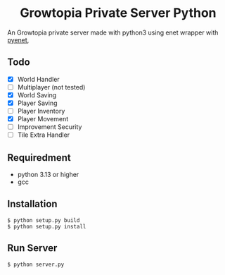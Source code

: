 <h1 align="center">Growtopia Private Server Python</h1>

An Growtopia private server made with python3 using enet wrapper with [pyenet](https://github.com/aresch/pyenet),

## Todo
- [X] World Handler
- [ ] Multiplayer (not tested)
- [X] World Saving
- [X] Player Saving
- [ ] Player Inventory
- [X] Player Movement
- [ ] Improvement Security
- [ ] Tile Extra Handler

## Requiredment
- python 3.13 or higher
- gcc

## Installation
```
$ python setup.py build
$ python setup.py install
```

## Run Server
```
$ python server.py
```
